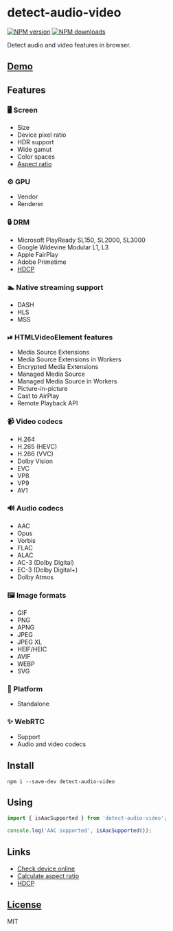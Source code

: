 # detect-audio-video

[![NPM version](https://img.shields.io/npm/v/detect-audio-video.svg?style=flat)](https://www.npmjs.com/package/detect-audio-video)
[![NPM downloads](https://img.shields.io/npm/dm/detect-audio-video.svg?style=flat)](https://www.npmjs.com/package/detect-audio-video)

Detect audio and video features in browser.

## [Demo](https://checkdevice.online/en/video/)

## Features

### 🖥️ Screen
- Size
- Device pixel ratio
- HDR support
- Wide gamut
- Color spaces
- [Aspect ratio](https://github.com/vvideo/calc-aspect-ratio)

### ⚙️ GPU
- Vendor
- Renderer

### 🔒 DRM
- Microsoft PlayReady SL150, SL2000, SL3000
- Google Widevine Modular L1, L3
- Apple FairPlay
- Adobe Primetime
- [HDCP](https://github.com/vvideo/hdcp)

### 🏊 Native streaming support
- DASH
- HLS
- MSS

### ⏯ HTMLVideoElement features
- Media Source Extensions
- Media Source Extensions in Workers
- Encrypted Media Extensions
- Managed Media Source
- Managed Media Source in Workers
- Picture-in-picture
- Cast to AirPlay
- Remote Playback API

### 📹 Video codecs
- H.264
- H.265 (HEVC)
- H.266 (VVC)
- Dolby Vision
- EVC
- VP8
- VP9
- AV1

### 🔊 Audio codecs
- AAC
- Opus
- Vorbis
- FLAC
- ALAC
- AC-3 (Dolby Digital)
- EC-3 (Dolby Digital+)
- Dolby Atmos

### 🖼️ Image formats
- GIF
- PNG
- APNG
- JPEG
- JPEG XL
- HEIF/HEIC
- AVIF
- WEBP
- SVG

### 🕍 Platform
- Standalone

### ✨ WebRTC
- Support
- Audio and video codecs

## Install
`npm i --save-dev detect-audio-video`

## Using
```js
import { isAacSupported } from 'detect-audio-video';

console.log('AAC supported', isAacSupported());
```

## Links
- [Check device online](https://checkdevice.online/en/video/)
- [Calculate aspect ratio](https://github.com/vvideo/calc-aspect-ratio)
- [HDCP](https://github.com/vvideo/hdcp)

## [License](./LICENSE)
MIT
